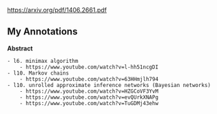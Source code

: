 https://arxiv.org/pdf/1406.2661.pdf

My Annotations
-------------------
**Abstract**
```
- l6. minimax algorithm
    - https://www.youtube.com/watch?v=l-hh51ncgDI
- l10. Markov chains
    - https://www.youtube.com/watch?v=63HHmjlh794
- l10. unrolled approximate inference networks (Bayesian networks)
    - https://www.youtube.com/watch?v=HZGCoVF3YvM
    - https://www.youtube.com/watch?v=evQUrkXNAPg
    - https://www.youtube.com/watch?v=TuGDMj43ehw
```